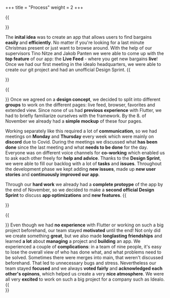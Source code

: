 +++
title = "Process"
weight = 2
+++


{{<section title="Idea">}}

The **inital idea** was to create an app that allows users to find bargains **easily** and **efficiently**. No matter if you're looking for a last minute Christmas present or just want to browse around.
With the help of our supervisors Tino Nitze and Jakob Panten we were able to come up with the **top feature** of our app: the **Live Feed** - where you get new bargains **live**! Once we had our first meeting in the idealo headquarters, we were able to create our git project and had an unofficial Design Sprint. 
{{</section>}}



{{<section title="Development">}}
Once we agreed on a **design concept**, we decided to split into different **groups** to work on the different pages: live feed, browser, favorites and extended view. Since none of us had **previous experience** with Flutter, we had to briefly familiarize ourselves with the framework.
By the 8. of November we already had a **simple mockup** of these four pages.



Working separately like this required a lot of **communication**, so we had meetings on **Monday** and **Thursday** every week which were mainly on **discord** due to Covid. During the meetings we discussed what **has been done** since the last meeting and what **needs to be done** for the day. Everyone was on different voice channels for **co-working** which enabled us to ask each other freely for **help and advice**.
Thanks to the **Design Sprint**, we were able to fill our backlog with a lot of **tasks** and **issues**. Throughout the development phase we kept adding **new issues**, made up **new user stories** and **continuously improved our app**.




Through our **hard work** we already had a **complete protoype** of the app by the end of November, so we decided to make a **second official Design Sprint** to discuss **app optimizations** and **new features**.
{{</section>}}


{{<section title="Reflection">}}
Even though we had **no experience** with Flutter or working on such a big project beforehand, our team stayed **motivated** until the end! Not only did we create something **great**, but we also made **longlasting friendships** and learned **a lot** about **managing** a project and **building** an app.
We experienced a couple of **complications**: in a team of nine people, it's easy to lose the overall view of who has done what, and what problems need to be solved. Sometimes there were merges into main, that weren't discussed beforehand. That led to unnecessary bugs and stress. Nevertheless our team stayed **focused** and we always **voted fairly** and **acknowledged each other's opinons**, which helped us create a very **nice atmosphere**. We were all very **excited** to work on such a big project for a company such as Idealo.
{{</section>}}

